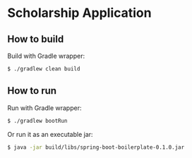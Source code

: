 # Scholarship Application

## How to build

Build with Gradle wrapper:

```sh
$ ./gradlew clean build
```

## How to run

Run with Gradle wrapper:

```sh
$ ./gradlew bootRun
```

Or run it as an executable jar:

```sh
$ java -jar build/libs/spring-boot-boilerplate-0.1.0.jar
```